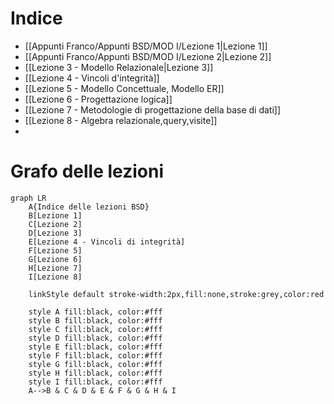 # Indice
- [[Appunti Franco/Appunti BSD/MOD I/Lezione 1|Lezione 1]]
- [[Appunti Franco/Appunti BSD/MOD I/Lezione 2|Lezione 2]]
- [[Lezione 3 - Modello Relazionale|Lezione 3]]
- [[Lezione 4 - Vincoli d'integrità]]
- [[Lezione 5 - Modello Concettuale, Modello ER]]
- [[Lezione 6 - Progettazione logica]]
- [[Lezione 7 - Metodologie di progettazione della base di dati]]
- [[Lezione 8 - Algebra relazionale,query,visite]]
- 

# Grafo delle lezioni

```mermaid
graph LR
	A{Indice delle lezioni BSD}
	B[Lezione 1]
	C[Lezione 2]
	D[Lezione 3]
	E[Lezione 4 - Vincoli di integrità]
	F[Lezione 5]
	G[Lezione 6]
	H[Lezione 7]
	I[Lezione 8]
	
	linkStyle default stroke-width:2px,fill:none,stroke:grey,color:red

	style A fill:black, color:#fff
	style B fill:black, color:#fff
	style C fill:black, color:#fff
	style D fill:black, color:#fff
	style E fill:black, color:#fff
	style F fill:black, color:#fff
	style G fill:black, color:#fff
	style H fill:black, color:#fff
	style I fill:black, color:#fff
	A-->B & C & D & E & F & G & H & I
	
```

